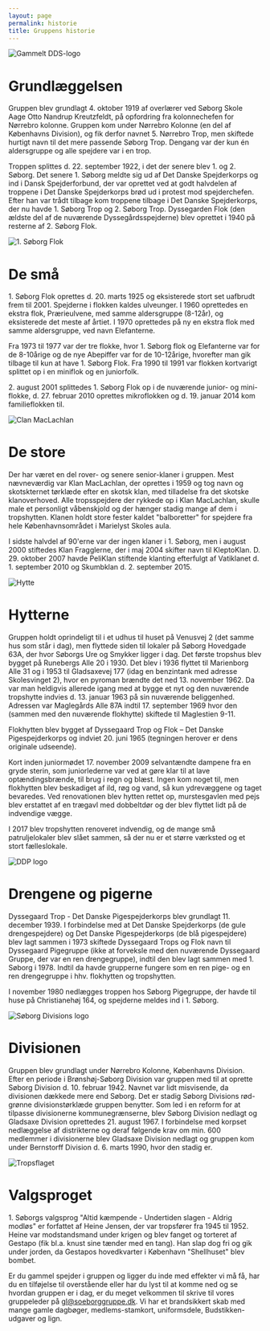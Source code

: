```yaml
---
layout: page
permalink: historie
title: Gruppens historie
---
```

![Gammelt DDS-logo](/historie/old-association-logo.png)

# Grundlæggelsen

Gruppen blev grundlagt 4. oktober 1919 af overlærer ved Søborg Skole Aage Otto Nandrup Kreutzfeldt, på opfordring fra kolonnechefen for Nørrebro kolonne. Gruppen kom under Nørrebro Kolonne (en del af Københavns Division), og fik derfor navnet 5. Nørrebro Trop, men skiftede hurtigt navn til det mere passende Søborg Trop. Dengang var der kun én aldersgruppe og alle spejdere var i en trop.

Troppen splittes d. 22. september 1922, i det der senere blev 1. og 2. Søborg. Det senere 1. Søborg meldte sig ud af Det Danske Spejderkorps og ind i Dansk Spejderforbund, der var oprettet ved at godt halvdelen af troppene i Det Danske Spejderkorps brød ud i protest mod spejderchefen. Efter han var trådt tilbage kom troppene tilbage i Det Danske Spejderkorps, der nu havde 1. Søborg Trop og 2. Søborg Trop. Dyssegarden Flok (den ældste del af de nuværende Dyssegårdsspejderne) blev oprettet i 1940 på resterne af 2. Søborg Flok.

![1. Søborg Flok](/historie/old-text-logo.png)

# De små

1\. Søborg Flok oprettes d. 20. marts 1925 og eksisterede stort set uafbrudt frem til 2001. Spejderne i flokken kaldes ulveunger. I 1960 oprettedes en ekstra flok, Prærieulvene, med samme aldersgruppe (8-12år), og eksisterede det meste af årtiet. I 1970 oprettedes på ny en ekstra flok med samme aldersgruppe, ved navn Elefanterne.

Fra 1973 til 1977 var der tre flokke, hvor 1. Søborg flok og Elefanterne var for de 8-10årige og de nye Abepiffer var for de 10-12årige, hvorefter man gik tilbage til kun at have 1. Søborg Flok. Fra 1990 til 1991 var flokken kortvarigt splittet op i en miniflok og en juniorfolk.

2\. august 2001 splittedes 1. Søborg Flok op i de nuværende junior- og mini-flokke, d. 27. februar 2010 oprettes mikroflokken og d. 19. januar 2014 kom familieflokken til.

![Clan MacLachlan](/historie/klan-maclachlan.gif)

# De store

Der har været en del rover- og senere senior-klaner i gruppen. Mest nævneværdig var Klan MacLachlan, der oprettes i 1959 og tog navn og skotskternet tørklæde efter en skotsk klan, med tilladelse fra  det skotske klanoverhoved. Alle tropsspejdere der rykkede op i Klan MacLachlan, skulle male et personligt våbenskjold og der hænger stadig mange af dem i tropshytten. Klanen holdt store fester kaldet "balboretter" for spejdere fra hele Københavnsområdet i Marielyst Skoles aula.

I sidste halvdel af 90'erne var der ingen klaner i 1. Søborg, men i august 2000 stiftedes Klan Fragglerne, der i maj 2004 skifter navn til KleptoKlan. D. 29. oktober 2007 havde PeliKlan stiftende klanting efterfulgt af Vatiklanet d. 1. september 2010 og Skumbklan d. 2. september 2015.

![Hytte](/historie/hut.png)

# Hytterne

Gruppen holdt oprindeligt til i et udhus til huset på Venusvej 2 (det samme hus som står i dag), men flyttede siden til lokaler på Søborg Hovedgade 63A, der hvor Søborgs Ure og Smykker ligger i dag. Det første tropshus blev bygget på Runebergs Alle 20 i 1930. Det blev i 1936 flyttet til Marienborg Alle 31 og i 1953 til Gladsaxevej 177 (idag en benzintank med adresse Skolesvinget 2), hvor en pyroman brændte det ned 13. november 1962. Da var man heldigvis allerede igang med at bygge et nyt og den nuværende tropshytte indvies d. 13. januar 1963 på sin nuværende beliggenhed. Adressen var Maglegårds Alle 87A indtil 17. september 1969 hvor den (sammen med den nuværende flokhytte) skiftede til Maglestien 9-11.

Flokhytten blev bygget af Dyssegaard Trop og Flok – Det Danske Pigespejderkorps og indviet 20. juni 1965 (tegningen herover er dens originale udseende).

Kort inden juniormødet 17. november 2009 selvantændte dampene fra en gryde sterin, som juniorlederne var ved at gøre klar til at lave optændingsbrænde, til brug i regn og blæst. Ingen kom noget til, men flokhytten blev beskadiget af ild, røg og vand, så kun ydrevæggene og taget bevaredes. Ved renovationen blev hytten rettet op, murstesgavlen med pejs blev erstattet af en trægavl med dobbeltdør og der blev flyttet lidt på de indvendige vægge.

I 2017 blev tropshytten renoveret indvendig, og de mange små patruljelokaler blev slået sammen, så der nu er et større værksted og et stort fælleslokale.

![DDP logo](/historie/old-ddp-logo.gif)

# Drengene og pigerne

Dyssegaard Trop - Det Danske Pigespejderkorps blev grundlagt 11. december 1939. I forbindelse med at Det Danske Spejderkorps (de gule drengespejdere) og Det Danske Pigespejderkorps (de blå pigespejdere) blev lagt sammen i 1973 skiftede Dyssegaard Trops og Flok navn til Dyssegaard Pigegruppe (ikke at forveksle med den nuværende Dyssegaard Gruppe, der var en ren drengegruppe), indtil den blev lagt sammen med 1. Søborg i 1978. Indtil da havde grupperne fungere som en ren pige- og en ren drengegruppe i hhv. flokhytten og tropshytten.

I november 1980 nedlægges troppen hos Søborg Pigegruppe, der havde til huse på Christianehøj 164, og spejderne meldes ind i 1. Søborg.

![Søborg Divisions logo](/historie/soeborg-division-logo.gif)

# Divisionen

Gruppen blev grundlagt under Nørrebro Kolonne, Københavns Division. Efter en periode i Brønshøj-Søborg Division var gruppen med til at oprette Søborg Division d. 10. februar 1942. Navnet var lidt misvisende, da divisionen dækkede mere end Søborg. Det er stadig Søborg Divisions rød-grønne divisionstørklæde gruppen benytter. Som led i en reform for at tilpasse divisionerne kommunegrænserne, blev Søborg Division nedlagt og Gladsaxe Division oprettedes 21. august 1967. I forbindelse med korpset nedlæggelse af distrikterne og deraf følgende krav om min. 600 medlemmer i divisionerne blev Gladsaxe Division nedlagt og gruppen kom under Bernstorff Division d. 6. marts 1990, hvor den stadig er.

![Tropsflaget](/files/flaget-lille.png)

# Valgsproget

1\. Søborgs valgsprog "Altid kæmpende - Undertiden slagen - Aldrig modløs" er forfattet af Heine Jensen, der var tropsfører fra 1945 til 1952. Heine var modstandsmand under krigen og blev fanget og torteret af Gestapo (fik bl.a. knust sine tænder med en tang). Han slap dog fri og gik under jorden, da Gestapos hovedkvarter i København "Shellhuset" blev bombet.

<aside>
Er du gammel spejder i gruppen og ligger du inde med effekter vi må få, har du en tilføjelse til overstående eller har du lyst til at komme ned og se hvordan gruppen er i dag, er du meget velkommen til skrive til vores gruppeleder på <a href="mailto:gl@soeborggruppe.dk">gl@soeborggruppe.dk</a>. Vi har et brandsikkert skab med mange gamle dagbøger, medlems-stamkort, uniformsdele, Budstikken-udgaver og lign.
</aside>
